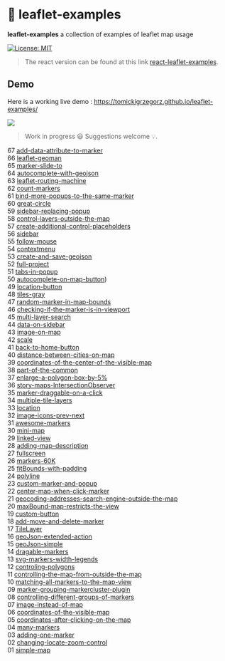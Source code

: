 # :maple_leaf: leaflet-examples

**leaflet-examples** a collection of examples of leaflet map usage

[![License: MIT](https://img.shields.io/badge/License-MIT-blue.svg)](https://opensource.org/licenses/MIT)

> The react version can be found at this link [react-leaflet-examples](https://github.com/tomickigrzegorz/react-leaflet-examples).

## Demo

Here is a working live demo : https://tomickigrzegorz.github.io/leaflet-examples/

<img src="docs/static/leaflet.png">

> Work in progress :smiley: Suggestions welcome :bulb:.

67 [add-data-attribute-to-marker](https://tomickigrzegorz.github.io/leaflet-examples/#67.add-data-attribute-to-marker)  
66 [leaflet-geoman](https://tomickigrzegorz.github.io/leaflet-examples/#66.leaflet-geoman)  
65 [marker-slide-to](https://tomickigrzegorz.github.io/leaflet-examples/#65.marker-slide-to)  
64 [autocomplete-with-geojson](https://tomickigrzegorz.github.io/leaflet-examples/#64.autocomplete-with-geojson)  
63 [leaflet-routing-machine](https://tomickigrzegorz.github.io/leaflet-examples/#63.leaflet-routing-machine)  
62 [count-markers](https://tomickigrzegorz.github.io/leaflet-examples/#62.count-markers)  
61 [bind-more-popups-to-the-same-marker](https://tomickigrzegorz.github.io/leaflet-examples/#61.bind-more-popups-to-the-same-marker)  
60 [great-circle](https://tomickigrzegorz.github.io/leaflet-examples/#60.great-circle)  
59 [sidebar-replacing-popup](https://tomickigrzegorz.github.io/leaflet-examples/#59.sidebar-replacing-popup)  
58 [control-layers-outside-the-map](https://tomickigrzegorz.github.io/leaflet-examples/#58.control-layers-outside-the-map)  
57 [create-additional-control-placeholders](https://tomickigrzegorz.github.io/leaflet-examples/#57.create-additional-control-placeholders)  
56 [sidebar](https://tomickigrzegorz.github.io/leaflet-examples/#56.sidebar)  
55 [follow-mouse](https://tomickigrzegorz.github.io/leaflet-examples/#55.follow-mouse)  
54 [contextmenu](https://tomickigrzegorz.github.io/leaflet-examples/#54.contextmenu)  
53 [create-and-save-geojson](https://tomickigrzegorz.github.io/leaflet-examples/#53.create-and-save-geojson)  
52 [full-project](https://tomickigrzegorz.github.io/leaflet-examples/#52.full-project)  
51 [tabs-in-popup](https://tomickigrzegorz.github.io/leaflet-examples/#51.tabs-in-popup)  
50 [autocomplete-on-map-button](https://tomickigrzegorz.github.io/leaflet-examples/#50.autocomplete-on-map-button))  
49 [location-button](https://tomickigrzegorz.github.io/leaflet-examples/#49.location-button)  
48 [tiles-gray](https://tomickigrzegorz.github.io/leaflet-examples/#48.tiles-gray)  
47 [random-marker-in-map-bounds](https://tomickigrzegorz.github.io/leaflet-examples/#47.random-marker-in-map-bounds)  
46 [checking-if-the-marker-is-in-viewport](https://tomickigrzegorz.github.io/leaflet-examples/#46.checking-if-the-marker-is-in-viewport)  
45 [multi-layer-search](https://tomickigrzegorz.github.io/leaflet-examples/#45.multi-layer-search)  
44 [data-on-sidebar](https://tomickigrzegorz.github.io/leaflet-examples/#44.data-on-sidebar)  
43 [image-on-map](https://tomickigrzegorz.github.io/leaflet-examples/#43.image-on-map)  
42 [scale](https://tomickigrzegorz.github.io/leaflet-examples/#42.scale)  
41 [back-to-home-button](https://tomickigrzegorz.github.io/leaflet-examples/#41.back-to-home-button)  
40 [distance-between-cities-on-map](https://tomickigrzegorz.github.io/leaflet-examples/#40.distance-between-cities-on-map)  
39 [coordinates-of-the-center-of-the-visible-map](https://tomickigrzegorz.github.io/leaflet-examples/#39.coordinates-of-the-center-of-the-visible-map)  
38 [part-of-the-common](https://tomickigrzegorz.github.io/leaflet-examples/#38.part-of-the-common)  
37 [enlarge-a-polygon-box-by-5%](https://tomickigrzegorz.github.io/leaflet-examples/#37.enlarge-a-polygon-box-by-5-percent)  
36 [story-maps-IntersectionObserver](https://tomickigrzegorz.github.io/leaflet-examples/#36.story-maps-IntersectionObserver)  
35 [marker-draggable-on-a-click](https://tomickigrzegorz.github.io/leaflet-examples/#35.marker-draggable-on-a-click)  
34 [multiple-tile-layers](https://tomickigrzegorz.github.io/leaflet-examples/#34.multiple-tile-layers)  
33 [location](https://tomickigrzegorz.github.io/leaflet-examples/#33.location)  
32 [image-icons-prev-next](https://tomickigrzegorz.github.io/leaflet-examples/#32.image-icons-prev-next)  
31 [awesome-markers](https://tomickigrzegorz.github.io/leaflet-examples/#31.Leaflet.awesome-markers)  
30 [mini-map](https://tomickigrzegorz.github.io/leaflet-examples/#30.mini-map)  
29 [linked-view](https://tomickigrzegorz.github.io/leaflet-examples/#29.linked-view)  
28 [adding-map-description](https://tomickigrzegorz.github.io/leaflet-examples/#28.adding-map-description)  
27 [fullscreen](https://tomickigrzegorz.github.io/leaflet-examples/#27.fullscreen)  
26 [markers-60K](https://tomickigrzegorz.github.io/leaflet-examples/#26.markers-60K)  
25 [fitBounds-with-padding](https://tomickigrzegorz.github.io/leaflet-examples/#25.fitBounds-with-padding)  
24 [polyline](https://tomickigrzegorz.github.io/leaflet-examples/#24.polyline)  
23 [custom-marker-and-popup](https://tomickigrzegorz.github.io/leaflet-examples/#23.custom-marker-and-popup)  
22 [center-map-when-click-marker](https://tomickigrzegorz.github.io/leaflet-examples/#22.center-map-when-click-marker)  
21 [geocoding-addresses-search-engine-outside-the-map](https://tomickigrzegorz.github.io/leaflet-examples/#21.geocoding-addresses-search-engine-outside-the-map)  
20 [maxBound-map-restricts-the-view](https://tomickigrzegorz.github.io/leaflet-examples/#20.maxBound-map-restricts-the-view)  
19 [custom-button](https://tomickigrzegorz.github.io/leaflet-examples/#19.custom-button)  
18 [add-move-and-delete-marker](https://tomickigrzegorz.github.io/leaflet-examples/#18.add-move-and-delete-marker)  
17 [TileLayer](https://tomickigrzegorz.github.io/leaflet-examples/#17.tileLayer)  
16 [geoJson-extended-action](https://tomickigrzegorz.github.io/leaflet-examples/#16.geoJson-extended-action)  
15 [geoJson-simple](https://tomickigrzegorz.github.io/leaflet-examples/#15.geoJson-simple)  
14 [dragable-markers](https://tomickigrzegorz.github.io/leaflet-examples/#14.dragable-markers)  
13 [svg-markers-width-legends](https://tomickigrzegorz.github.io/leaflet-examples/#13.svg-markers-width-legends)  
12 [controling-polygons](https://tomickigrzegorz.github.io/leaflet-examples/#12.controling-polygons)  
11 [controlling-the-map-from-outside-the-map](https://tomickigrzegorz.github.io/leaflet-examples/#11.controlling-the-map-from-outside-the-map)  
10 [matching-all-markers-to-the-map-view](https://tomickigrzegorz.github.io/leaflet-examples/#10.matching-all-markers-to-the-map-view)  
09 [marker-grouping-markercluster-plugin](https://tomickigrzegorz.github.io/leaflet-examples/#09.marker-grouping-markercluster-plugin)  
08 [controlling-different-groups-of-markers](https://tomickigrzegorz.github.io/leaflet-examples/#08.controlling-different-groups-of-markers)  
07 [image-instead-of-map](https://tomickigrzegorz.github.io/leaflet-examples/#07.image-instead-of-map)  
06 [coordinates-of-the-visible-map](https://tomickigrzegorz.github.io/leaflet-examples/#06.coordinates-of-the-visible-map)  
05 [coordinates-after-clicking-on-the-map](https://tomickigrzegorz.github.io/leaflet-examples/#05.coordinates-after-clicking-on-the-map)  
04 [many-markers](https://tomickigrzegorz.github.io/leaflet-examples/#04.many-markers)  
03 [adding-one-marker](https://tomickigrzegorz.github.io/leaflet-examples/#03.adding-one-marker)  
02 [changing-locate-zoom-control](https://tomickigrzegorz.github.io/leaflet-examples/#02.changing-locate-zoom-control)  
01 [simple-map](https://tomickigrzegorz.github.io/leaflet-examples/#01.simple-map)
